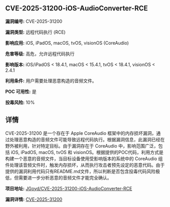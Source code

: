 ## CVE-2025-31200-iOS-AudioConverter-RCE

**漏洞编号:** CVE-2025-31200

**漏洞类型:** 远程代码执行 (RCE)

**影响应用:** iOS, iPadOS, macOS, tvOS, visionOS (CoreAudio)

**危害等级:** 高危，允许远程代码执行

**影响版本:** iOS/iPadOS < 18.4.1, macOS < 15.4.1, tvOS < 18.4.1, visionOS < 2.4.1

**利用条件:** 用户需要处理恶意构造的音频文件。

**POC 可用性:** 是

**投毒风险:** 10%

## 详情

CVE-2025-31200 是一个存在于 Apple CoreAudio 框架中的内存损坏漏洞，通过处理恶意构造的音频文件可能导致远程代码执行。根据漏洞信息，此漏洞已经在野外被利用，针对特定目标。由于漏洞存在于 CoreAudio 中，影响范围广泛，包括 iOS, iPadOS, macOS, tvOS 和 visionOS。根据提供的POC代码，利用方式是构建一个恶意的音频文件，当目标设备使用受影响版本的系统中的 CoreAudio 组件处理该音频文件时，触发内存损坏，从而执行攻击者预先设定的恶意代码。由于提供的漏洞利用代码只有README.md文件，所以判断是否包含投毒代码风险极低，但需要进一步分析恶意的音频文件才能完全确认。

**项目地址:** [JGoyd/CVE-2025-31200-iOS-AudioConverter-RCE](https://github.com/JGoyd/CVE-2025-31200-iOS-AudioConverter-RCE)

**漏洞详情:** [CVE-2025-31200](https://nvd.nist.gov/vuln/detail/CVE-2025-31200)